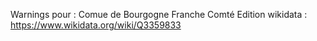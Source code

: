 Warnings pour : Comue de Bourgogne Franche Comté
Edition wikidata : https://www.wikidata.org/wiki/Q3359833 

